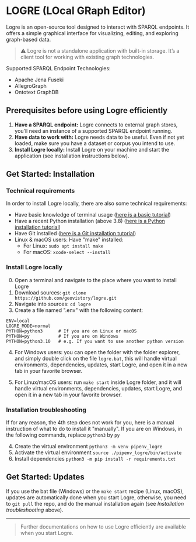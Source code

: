 # LOGRE (LOcal GRaph Editor)

Logre is an open-source tool designed to interact with SPARQL endpoints. It offers a simple graphical interface for visualizing, editing, and exploring graph-based data.

> ⚠️ Logre is not a standalone application with built-in storage. It’s a client tool for working with existing graph technologies.

Supported SPARQL Endpoint Technologies:
- Apache Jena Fuseki
- AllegroGraph
- Ontotext GraphDB

## Prerequisites before using Logre efficiently

1.	**Have a SPARQL endpoint:** Logre connects to external graph stores, you’ll need an instance of a supported SPARQL endpoint running.
2.	**Have data to work with:** Logre needs data to be useful. Even if not yet loaded, make sure you have a dataset or corpus you intend to use.
3.	**Install Logre locally:** Install Logre on your machine and start the application (see installation instructions below).


## Get Started: Installation

### Technical requirements

In order to install Logre locally, there are also some technical requirements:
- Have basic knowledge of terminal usage ([here is a basic tutorial](https://www.freecodecamp.org/news/command-line-for-beginners/))
- Have a recent Python installation (above 3.8) ([here is a Python installation tutorial](https://realpython.com/installing-python/))
- Have Git installed ([here is a Git installation tutorial](https://git-scm.com/book/en/v2/Getting-Started-Installing-Git))
- Linux & macOS users: Have "make" installed:
    - For Linux: `sudo apt install make`
    - For macOS: `xcode-select --install`

### Install Logre locally

0. Open a terminal and navigate to the place where you want to install Logre
1. Download sources: `git clone https://github.com/geovistory/logre.git`
2. Navigate into sources: `cd logre`
3. Create a file named ".env" with the following content:
```text
ENV=local
LOGRE_MODE=normal
PYTHON=python3      # If you are on Linux or macOS
PYTHON=py           # If you are on Windows
PYTHON=python3.10   # e.g. If you want to use another python version
```
4. For Windows users: you can open the folder with the folder explorer, and simply double click on the file `logre.bat`, this will handle virtual environments, dependencies, updates, start Logre, and open it in a new tab in your favorite browser.

4. For Linux/macOS users: run `make start` inside Logre folder, and it will handle virtual environments, dependencies, updates, start Logre, and open it in a new tab in your favorite browser. 


### Installation troubleshooting

If for any reason, the 4th step does not work for you, here is a manual instruction of what to do to install it "manually". If you are on Windows, in the following commands, replace `python3` by `py`

4. Create the virtual environment `python3 -m venv pipenv_logre`
5. Activate the virtual environment `source ./pipenv_logre/bin/activate`
6. Install dependencies `python3 -m pip install -r requirements.txt`


## Get Started: Updates

If you use the bat file (Windows) or the `make start` recipe (Linux, macOS), updates are automatically done when you start Logre, otherwise, you need to `git pull` the repo, and do the manual installation again (see *Installation troubleshooting* above).


---

> Further documentations on how to use Logre efficiently are available when you start Logre.